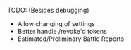 TODO:
(Besides debugging)
* Allow changing of settings
* Better handle /revoke'd tokens
* Estimated/Preliminary Battle Reports